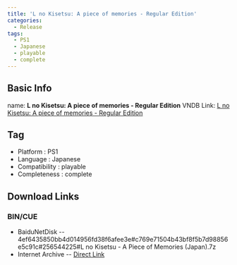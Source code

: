 ```yaml
---
title: 'L no Kisetsu: A piece of memories - Regular Edition'
categories:
  - Release
tags:
  - PS1
  - Japanese
  - playable
  - complete
---
```

## Basic Info

name: **L no Kisetsu: A piece of memories - Regular Edition**
VNDB Link: [L no Kisetsu: A piece of memories - Regular Edition](https://vndb.org/r11765)

## Tag
 - Platform : PS1
 - Language : Japanese
 - Compatibility : playable
 - Completeness : complete

## Download Links
### BIN/CUE
 - BaiduNetDisk
 -- 4ef6435850bb4d014956fd38f6afee3e#c769e71504b43bf8f5b7d98856e5c91c#256544225#L no Kisetsu - A Piece of Memories (Japan).7z
 - Internet Archive
 -- [Direct Link](https://archive.org/download/sony_playstation_part3/L%20no%20Kisetsu%20-%20A%20Piece%20of%20Memories%20%28Japan%29.zip)